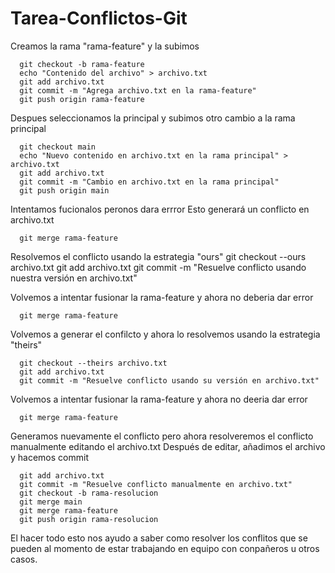 # Tarea-Conflictos-Git

Creamos la rama "rama-feature" y la subimos

      git checkout -b rama-feature
      echo "Contenido del archivo" > archivo.txt
      git add archivo.txt
      git commit -m "Agrega archivo.txt en la rama-feature"
      git push origin rama-feature

Despues seleccionamos la principal y subimos otro cambio a la rama principal

      git checkout main
      echo "Nuevo contenido en archivo.txt en la rama principal" > archivo.txt
      git add archivo.txt
      git commit -m "Cambio en archivo.txt en la rama principal"
      git push origin main
      
Intentamos fucionalos peronos dara errror
Esto generará un conflicto en archivo.txt

      git merge rama-feature

Resolvemos el conflicto usando la estrategia "ours"
      git checkout --ours archivo.txt
      git add archivo.txt
      git commit -m "Resuelve conflicto usando nuestra versión en archivo.txt"

Volvemos a intentar fusionar la rama-feature y ahora no deberia dar error

      git merge rama-feature

Volvemos a generar el confilcto y ahora lo
resolvemos usando la estrategia "theirs"

      git checkout --theirs archivo.txt
      git add archivo.txt
      git commit -m "Resuelve conflicto usando su versión en archivo.txt"

Volvemos a intentar fusionar la rama-feature y ahora no deeria dar error

      git merge rama-feature

Generamos nuevamente el conflicto pero ahora 
resolveremos el conflicto manualmente editando el archivo.txt
Después de editar, añadimos el archivo y hacemos commit

      git add archivo.txt
      git commit -m "Resuelve conflicto manualmente en archivo.txt"
      git checkout -b rama-resolucion
      git merge main
      git merge rama-feature
      git push origin rama-resolucion

El hacer todo esto nos ayudo a saber como resolver los conflitos que se pueden
al momento de estar trabajando en equipo con conpañeros u otros casos.
